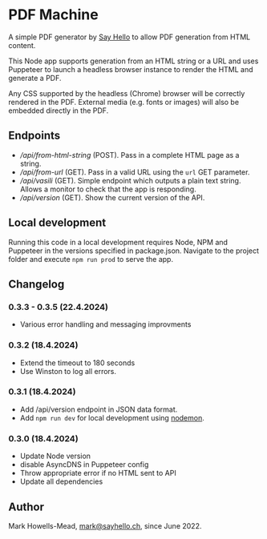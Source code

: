 # PDF Machine

A simple PDF generator by [Say Hello](https://sayhello.ch/) to allow PDF generation from HTML content.

This Node app supports generation from an HTML string or a URL and uses Puppeteer to launch a headless browser instance to render the HTML and generate a PDF.

Any CSS supported by the headless (Chrome) browser will be correctly rendered in the PDF. External media (e.g. fonts or images) will also be embedded directly in the PDF.

## Endpoints

-   _/api/from-html-string_ (POST). Pass in a complete HTML page as a string.
-   _/api/from-url_ (GET). Pass in a valid URL using the `url` GET parameter.
-   _/api/vasili_ (GET). Simple endpoint which outputs a plain text string. Allows a monitor to check that the app is responding.
-   _/api/version_ (GET). Show the current version of the API.

## Local development

Running this code in a local development requires Node, NPM and Puppeteer in the versions specified in package.json. Navigate to the project folder and execute `npm run prod` to serve the app.

## Changelog

### 0.3.3 - 0.3.5 (22.4.2024)

-   Various error handling and messaging improvments

### 0.3.2 (18.4.2024)

-   Extend the timeout to 180 seconds
-   Use Winston to log all errors.

### 0.3.1 (18.4.2024)

-   Add /api/version endpoint in JSON data format.
-   Add `npm run dev` for local development using [nodemon](https://www.npmjs.com/package/nodemon).

### 0.3.0 (18.4.2024)

-   Update Node version
-   disable AsyncDNS in Puppeteer config
-   Throw appropriate error if no HTML sent to API
-   Update all dependencies

## Author

Mark Howells-Mead, mark@sayhello.ch, since June 2022.
